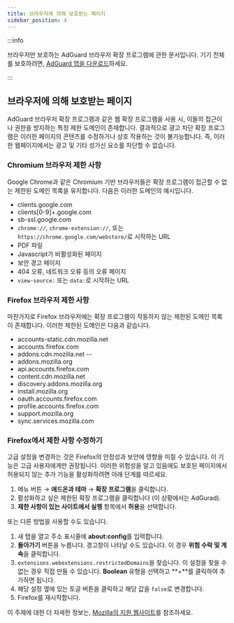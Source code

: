```yaml
---
title: 브라우저에 의해 보호받는 페이지
sidebar_position: 4
---
```


:::info

브라우저만 보호하는 AdGuard 브라우저 확장 프로그램에 관한 문서입니다. 기기 전체를 보호하려면, [AdGuard 앱을 다운로드](https://adguard.com/download.html?auto=true)하세요.

:::

## 브라우저에 의해 보호받는 페이지

AdGuard 브라우저 확장 프로그램과 같은 웹 확장 프로그램을 사용 시, 이들의 접근이나 권한을 방지하는 특정 제한 도메인이 존재합니다. 결과적으로 광고 차단 확장 프로그램은 이러한 페이지의 콘텐츠를 수정하거나 상호 작용하는 것이 불가능합니다. 즉, 이러한 웹페이지에서는 광고 및 기타 성가신 요소를 차단할 수 없습니다.

### Chromium 브라우저 제한 사항

Google Chrome과 같은 Chromium 기반 브라우저들은 확장 프로그램이 접근할 수 없는 제한된 도메인 목록을 유지합니다. 다음은 이러한 도메인의 예시입니다.

- clients.google.com
- clients[0-9]+.google.com
- sb-ssl.google.com
- `chrome://`, `chrome-extension://`, 또는 `https://chrome.google.com/webstore/`로 시작하는 URL
- PDF 파일
- Javascript가 비활성화된 페이지
- 보안 경고 페이지
- 404 오류, 네트워크 오류 등의 오류 페이지
- `view-source:` 또는 `data:`로 시작하는 URL

### Firefox 브라우저 제한 사항

마찬가지로 Firefox 브라우저에는 확장 프로그램이 작동하지 않는 제한된 도메인 목록이 존재합니다. 이러한 제한된 도메인은 다음과 같습니다.

- accounts-static.cdn.mozilla.net
- accounts.firefox.com
- addons.cdn.mozilla.net --
- addons.mozilla.org
- api.accounts.firefox.com
- content.cdn.mozilla.net
- discovery.addons.mozilla.org
- install.mozilla.org
- oauth.accounts.firefox.com
- profile.accounts.firefox.com
- support.mozilla.org
- sync.services.mozilla.com

### Firefox에서 제한 사항 수정하기

고급 설정을 변경하는 것은 Firefox의 안정성과 보안에 영향을 미칠 수 있습니다. 이 기능은 고급 사용자에게만 권장됩니다. 이러한 위험성을 알고 있음에도 보호된 페이지에서 허용되지 않는 추가 기능을 활성화하려면 아래 단계를 따르세요.

1. 메뉴 버튼 → **애드온과 테마** → **확장 프로그램**을 클릭합니다.
2. 활성화하고 싶은 제한된 확장 프로그램을 클릭합니다 (이 상황에서는 AdGurad).
3. **제한 사항이 있는 사이트에서 실행** 항목에서 **허용**을 선택합니다.

또는 다른 방법을 사용할 수도 있습니다.

1. 새 탭을 열고 주소 표시줄에 **about:config**를 입력합니다.
2. **돌아가기** 버튼을 누릅니다. 경고창이 나타날 수도 있습니다. 이 경우 **위험 수락 및 계속**을 클릭합니다.
3. `extensions.webextensions.restrictedDomains`을 찾습니다. 이 설정을 찾을 수 없는 경우 직접 만들 수 있습니다. **Boolean** 유형을 선택하고 **+**를 클릭하여 추가하면 됩니다.
4. 해당 설정 옆에 있는 토글 버튼을 클릭하고 해당 값을 `false`로 변경합니다.
5. Firefox를 재시작합니다.

이 주제에 대한 더 자세한 정보는, [Mozilla의 지원 웹사이트](https://mzl.la/3POXoWi)를 참조하세요.
